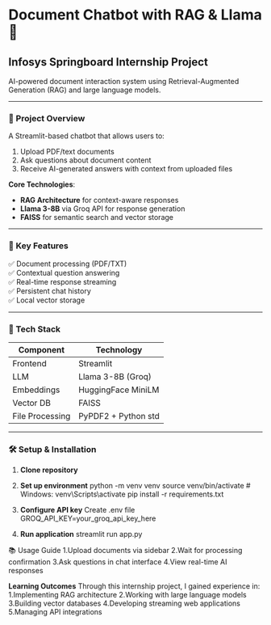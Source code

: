 # Document Chatbot with RAG & Llama 🦙

## Infosys Springboard Internship Project  
AI-powered document interaction system using Retrieval-Augmented Generation (RAG) and large language models.

---

### 📌 Project Overview
A Streamlit-based chatbot that allows users to:
1. Upload PDF/text documents
2. Ask questions about document content
3. Receive AI-generated answers with context from uploaded files

**Core Technologies**:
- **RAG Architecture** for context-aware responses
- **Llama 3-8B** via Groq API for response generation
- **FAISS** for semantic search and vector storage

---

### 🚀 Key Features
✅ Document processing (PDF/TXT)  
✅ Contextual question answering  
✅ Real-time response streaming  
✅ Persistent chat history  
✅ Local vector storage  

---

### 🔧 Tech Stack
| Component       | Technology           |
|-----------------|----------------------|
| Frontend        | Streamlit            |
| LLM             | Llama 3-8B (Groq)    |
| Embeddings      | HuggingFace MiniLM   |
| Vector DB       | FAISS                |
| File Processing | PyPDF2 + Python std  |

---

### 🛠️ Setup & Installation
1. **Clone repository**

2. **Set up environment**
python -m venv venv
source venv/bin/activate  # Windows: venv\Scripts\activate
pip install -r requirements.txt

3. **Configure API key**
Create .env file
GROQ_API_KEY=your_groq_api_key_here

4. **Run application**
streamlit run app.py

📚 Usage Guide
1.Upload documents via sidebar
2.Wait for processing confirmation
3.Ask questions in chat interface
4.View real-time AI responses


 

**Learning Outcomes**
Through this internship project, I gained experience in:
1.Implementing RAG architecture
2.Working with large language models
3.Building vector databases
4.Developing streaming web applications
5.Managing API integrations


